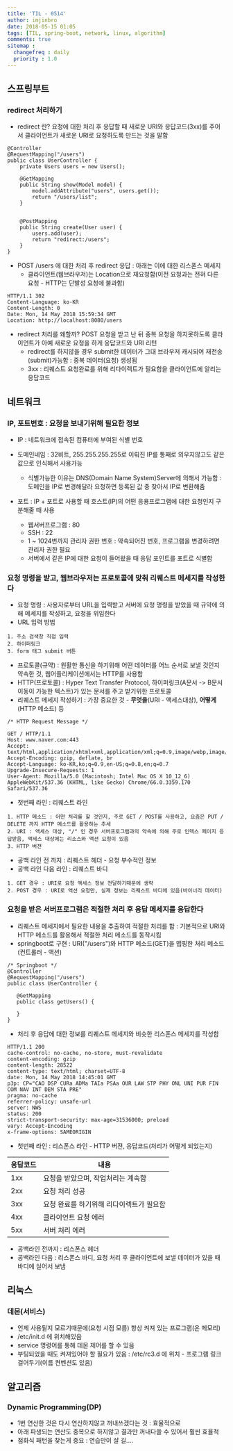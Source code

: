 ```yaml
---
title: 'TIL - 0514'
author: imjinbro
date: 2018-05-15 01:05
tags: [TIL, spring-boot, network, linux, algorithm]
comments: true
sitemap :
  changefreq : daily
  priority : 1.0
---
```


## 스프링부트
### redirect 처리하기
* redirect 란? 요청에 대한 처리 후 응답할 때 새로운 URI와 응답코드(3xx)를 주어서 클라이언트가 새로운 URI로 요청하도록 만드는 것을 말함
  
~~~
@Controller
@RequestMapping("/users")
public class UserController {
	private Users users = new Users();
	
	@GetMapping
	public String show(Model model) {
		model.addAttribute("users", users.get());
		return "/users/list";
	}
	
	
	@PostMapping
	public String create(User user) {
		users.add(user);
		return "redirect:/users";
	}
}
~~~
  
* POST /users 에 대한 처리 후 redirect 응답 : 아래는 이에 대한 리스폰스 메세지
  * 클라이언트(웹브라우저)는 Location으로 재요청함(이전 요청과는 전혀 다른 요청 - HTTP는 단발성 요청에 불과함)

~~~
HTTP/1.1 302
Content-Language: ko-KR
Content-Length: 0
Date: Mon, 14 May 2018 15:59:34 GMT
Location: http://localhost:8080/users
~~~

* redirect 처리를 왜할까? POST 요청을 받고 난 뒤 중복 요청을 하지못하도록 클라이언트가 아예 새로운 요청을 하게 응답코드와 URI 리턴
  * redirect를 하지않을 경우 submit한 데이터가 그대 브라우저 캐시되어 재전송(submit)가능함 : 중복 데이터(요청) 생성됨
  * 3xx : 리퀘스트 요청완료를 위해 리다이렉트가 필요함을 클라이언트에 알리는 응답코드
  
## 네트워크
### IP, 포트번호 : 요청을 보내기위해 필요한 정보
* IP : 네트워크에 접속된 컴퓨터에 부여된 식별 번호
* 도메인네임 : 32비트, 255.255.255.255로 이뤄진 IP를 통째로 외우지않고도 같은 값으로 인식해서 사용가능
  * 식별가능한 이유는 DNS(Domain Name System)Server에 의해서 가능함 : 도메인을 IP로 변경해달라 요청하면 등록된 값 중 찾아서 IP로 변환해줌

* 포트 : IP + 포트로 사용할 때 호스트(IP)의 어떤 응용프로그램에 대한 요청인지 구분해줄 때 사용
  * 웹서버프로그램 : 80
  * SSH : 22
  * 1 ~ 1024번까지 관리자 권한 번호 : 약속되어진 번호, 프로그램을 변경하려면 관리자 권한 필요
  * 서버에서 같은 IP에 대한 요청이 들어왔을 때 응답 포인트를 포트로 식별함
  
### 요청 명령을 받고, 웹브라우저는 프로토콜에 맞춰 리퀘스트 메세지를 작성한다
* 요청 명령 : 사용자로부터 URL을 입력받고 서버에 요청 명령을  받았을 때 규약에 의해 메세지를 작성하고, 요청을 위임한다
* URL 입력 방법 
  
~~~
1. 주소 검색창 직접 입력
2. 하이퍼링크
3. form 태그 submit 버튼
~~~

* 프로토콜(규약) : 원활한 통신을 하기위해 어떤 데이터를 어느 순서로 보낼 것인지 약속한 것, 웹어플리케이션에서는 HTTP를 사용함
* HTTP(프로토콜) : Hyper Text Transfer Protocol, 하이퍼링크(A문서 -> B문서 이동이 가능한 텍스트)가 있는 문서를 주고 받기위한 프로토콜
* 리퀘스트 메세지 작성하기 : 가장 중요한 것 - **무엇을**(URI - 액세스대상), **어떻게**(HTTP 메소드) 등

~~~
/* HTTP Request Message */

GET / HTTP/1.1
Host: www.naver.com:443
Accept: text/html,application/xhtml+xml,application/xml;q=0.9,image/webp,image/apng,*/*;q=0.8
Accept-Encoding: gzip, deflate, br
Accept-Language: ko-KR,ko;q=0.9,en-US;q=0.8,en;q=0.7
Upgrade-Insecure-Requests: 1
User-Agent: Mozilla/5.0 (Macintosh; Intel Mac OS X 10_12_6) AppleWebKit/537.36 (KHTML, like Gecko) Chrome/66.0.3359.170 Safari/537.36

~~~

* 첫번째 라인 : 리퀘스트 라인 

~~~
1. HTTP 메소드 : 어떤 처리를 할 것인지, 주로 GET / POST를 사용하고, 요즘은 PUT / DELETE 까지 HTTP 메소드를 활용하는 추세
2. URI : 액세스 대상, "/" 인 경우 서버프로그램과의 약속에 의해 주로 인덱스 페이지 응답받음, 액세스 대상에는 리소스와 액션 요청이 있음
3. HTTP 버젼
~~~

* 공백 라인 전 까지 : 리퀘스트 헤더 - 요청 부수적인 정보
* 공백 라인 다음 라인 : 리퀘스트 바디

~~~
1. GET 경우 : URI로 요청 액세스 정보 전달하기때문에 생략
2. POST 경우 : URI로 액션 요청만, 실제 정보는 리퀘스트 바디에 있음(바이너리 데이터)
~~~


### 요청을 받은 서버프로그램은 적절한 처리 후 응답 메세지를 응답한다
* 리퀘스트 메세지에서 필요한 내용을 추출하여 적절한 처리를 함 : 기본적으로 URI와 HTTP 메소드를 활용해서 적절한 처리 메소드를 동작시킴
* springboot로 구현 : URI("/users")와 HTTP 메소드(GET)을 맵핑한 처리 메소드(컨트롤러 - 액션)
  
~~~
/* Springboot */
@Controller
@RequestMapping("/users")
public class UserController {
   
   @GetMapping
   public class getUsers() {
   
   }
}
~~~
  
* 처리 후 응답에 대한 정보를 리퀘스트 메세지와 비슷한 리스폰스 메세지를 작성함
  
~~~
HTTP/1.1 200
cache-control: no-cache, no-store, must-revalidate
content-encoding: gzip
content-length: 28522
content-type: text/html; charset=UTF-8
date: Mon, 14 May 2018 14:45:01 GMT
p3p: CP="CAO DSP CURa ADMa TAIa PSAa OUR LAW STP PHY ONL UNI PUR FIN COM NAV INT DEM STA PRE"
pragma: no-cache
referrer-policy: unsafe-url
server: NWS
status: 200
strict-transport-security: max-age=31536000; preload
vary: Accept-Encoding
x-frame-options: SAMEORIGIN

~~~
  
* 첫번째 라인 : 리스폰스 라인 - HTTP 버젼, 응답코드(처리가 어떻게 되었는지)

| 응답코드 | 내용 |
|---|---|
| 1xx  | 요청을 받았으며, 작업처리는 계속함  |
| 2xx  | 요청 처리 성공  |
| 3xx  | 요청 완료를 하기위해 리다이렉트가 필요함  |
| 4xx  | 클라이언트 요청 에러  |
| 5xx  | 서버 처리 에러  |

* 공백라인 전까지 : 리스폰스 헤더
* 공백라인 다음 : 리스폰스 바디, 요청 처리 후 클라이언트에 보낼 데이터가 있을 때 바디에 실어서 보냄
  
## 리눅스
### 데몬(서비스)
* 언제 사용될지 모르기때문에(요청 시점 모름) 항상 켜져 있는 프로그램(온 메모리)
* /etc/init.d 에 위치해있음
* service 명령어를 통해 데몬 제어를 할 수 있음
* 부팅되었을 때도 켜져있어야 할 필요가 있음 : /etc/rc3.d 에 위치 - 프로그램 링크 걸어두기(이름 컨벤션도 있음)
  
## 알고리즘
### Dynamic Programming(DP)
* 1번 연산한 것은 다시 연산하지않고 꺼내쓰겠다는 것 : 효율적으로
* 아래 파생되는 연산도 중복으로 하지않고 결과만 꺼내다쓸 수 있어서 훨씬 효율적
* 점화식 패턴을 찾는게 중요 : 연습만이 살 길....
